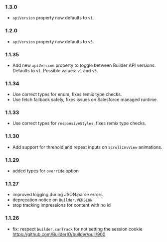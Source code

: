 ### 1.3.0
- `apiVersion` property now defaults to `v1`.

### 1.2.0
- `apiVersion` property now defaults to `v3`.

### 1.1.35
- Add new `apiVersion` property to toggle between Builder API versions. Defaults to `v1`. Possible values: `v1` and `v3`.

### 1.1.34
- Use correct types for enum, fixes remix type checks.
- Use fetch fallback safely, fixes issues on Salesforce managed runtime.

### 1.1.33
- Use correct types for `responsiveStyles`, fixes remix type checks.

### 1.1.30
- Add support for threhold and repeat inputs on `ScrollInvView` animations.

### 1.1.29

- added types for `override` option

### 1.1.27

- improved logging during JSON.parse errors
- deprecation notice on `Builder.VERSION`
- stop tracking impressions for content with no id

### 1.1.26

- fix: respect `builder.canTrack` for not setting the session cookie https://github.com/BuilderIO/builder/pull/900

